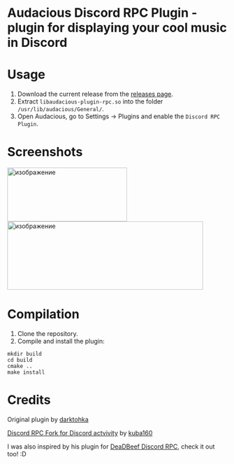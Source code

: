 # Audacious Discord RPC Plugin - plugin for displaying your cool music in Discord

# Usage
1. Download the current release from the [releases page](https://github.com/InviseDivine/audacious-plugin-rpc/releases).
2. Extract `libaudacious-plugin-rpc.so` into the folder `/usr/lib/audacious/General/`.
3. Open Audacious, go to Settings -> Plugins and enable the `Discord RPC Plugin`.

# Screenshots
<img width="274" height="123" alt="изображение" src="https://github.com/user-attachments/assets/b2111a1e-d461-4657-a3e6-95da51e14b63" />
<img width="448" height="156" alt="изображение" src="https://github.com/user-attachments/assets/7f276cdf-4912-4b92-9c4c-6190bdec42ff" />


# Compilation
1. Clone the repository.
2. Compile and install the plugin:
```
mkdir build
cd build
cmake ..
make install
```
# Credits
Original plugin by [darktohka](https://github.com/darktohka)

[Discord RPC Fork for Discord actvivity](https://github.com/kuba160/discord-rpc) by [kuba160](https://github.com/kuba160)

I was also inspired by his plugin for [DeaDBeef Discord RPC](https://github.com/kuba160/ddb_discord_presence), check it out too! :D
